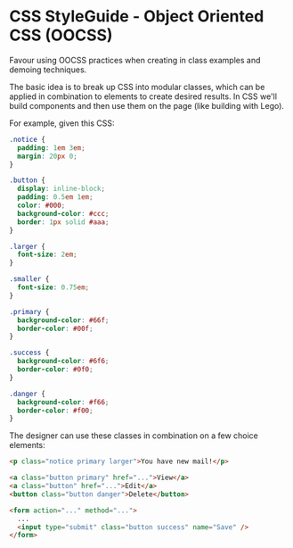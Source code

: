 CSS StyleGuide - Object Oriented CSS (OOCSS)
============================================

Favour using OOCSS practices when creating in class examples and demoing techniques.

The basic idea is to break up CSS into modular classes, which can be applied in combination to elements to create desired results. In CSS we'll build components and then use them on the page (like building with Lego).

For example, given this CSS:

```css
.notice {
  padding: 1em 3em;
  margin: 20px 0;
}

.button {
  display: inline-block;
  padding: 0.5em 1em;
  color: #000;
  background-color: #ccc;
  border: 1px solid #aaa;
}

.larger {
  font-size: 2em;
}

.smaller {
  font-size: 0.75em;
}

.primary {
  background-color: #66f;
  border-color: #00f;
}

.success {
  background-color: #6f6;
  border-color: #0f0;
}

.danger {
  background-color: #f66;
  border-color: #f00;
}
```

The designer can use these classes in combination on a few choice elements:

```html
<p class="notice primary larger">You have new mail!</p>
```

```html
<a class="button primary" href="...">View</a>
<a class="button" href="...">Edit</a>
<button class="button danger">Delete</button>
```

```html
<form action="..." method="...">
  ...
  <input type="submit" class="button success" name="Save" />
</form>
```
